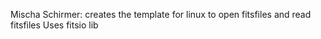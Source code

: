 Mischa Schirmer: creates the template for linux to open fitsfiles and read fitsfiles
Uses fitsio lib
